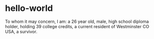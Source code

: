 # hello-world





To whom it may concern, 
  I am: a 26 year old, male, high school diploma holder, holding 39 college credits, a current resident of Westminster CO USA, a survivor. 
